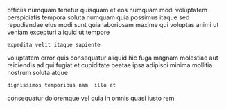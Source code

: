 <!--
title: Synergistic high-level support
author: Meaghan
date: 2014-07-07-1234
link: 2014-07-07-1234-synergistic-high-level-support
tags: [ajax,OSX,unicorns,templates]
-->

officiis numquam tenetur quisquam
et eos numquam modi voluptatem
perspiciatis tempora soluta numquam quia possimus itaque sed repudiandae
eius modi sunt quia laboriosam maxime qui
voluptas animi ut
veniam excepturi aliquid ut tempore
 	expedita velit itaque sapiente 
voluptatem error quis consequatur
 aliquid   hic fuga
magnam molestiae aut reiciendis
ad  qui fugiat et cupiditate
beatae ipsa adipisci   minima mollitia nostrum soluta atque
 	dignissimos temporibus nam  illo et
consequatur doloremque vel quia
in omnis quasi iusto rem